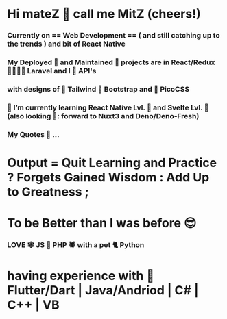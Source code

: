 # Hi mateZ :clinking_glasses: call me MitZ (cheers!)

###   Currently on == Web Development == ( and still catching up to the trends ) and bit of React Native
###   My Deployed :house_with_garden: and Maintained :bricks: projects are in React/Redux :family_man_woman_girl_boy: Laravel and I :hugs: API's
###   with designs of :notebook_with_decorative_cover: Tailwind :scroll: Bootstrap and :green_book: PicoCSS
### 	:hibiscus: I’m currently learning React Native Lvl. :rose: and Svelte Lvl. :rose: (also looking 🤔: forward to Nuxt3 and Deno/Deno-Fresh)
### 	My Quotes :thinking: ... 
#   Output = Quit Learning and Practice ? Forgets Gained Wisdom : Add Up to Greatness ; 
#   To be Better than I was before :sunglasses:
###   LOVE :spider_web: JS :couple: PHP :spider: with a pet :cat2: Python
#   having experience with :t-rex: Flutter/Dart | Java/Andriod | C# | C++ | VB

<!--
Next in line to study
| 🌱: Nuxt3 Lvl. 
| 🌱: Next Typescript 
| 🌱 Deno Fresh
| :seedling: Firebase

Emoji
https://github.com/ikatyang/emoji-cheat-sheet/blob/master/README.md
-->

